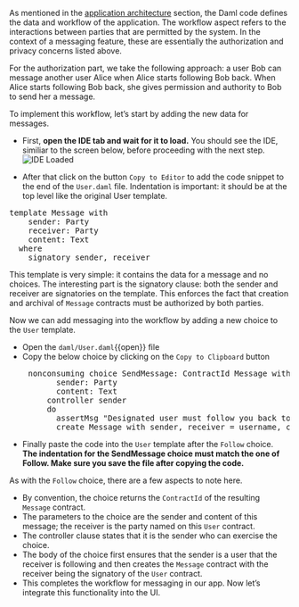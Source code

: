 As mentioned in the [application architecture](https://docs.daml.com/getting-started/app-architecture.html) section, the Daml code defines the data and workflow of the application. The workflow aspect refers to the interactions between parties that are permitted by the system. In the context of a messaging feature, these are essentially the authorization and privacy concerns listed above.

For the authorization part, we take the following approach: a user Bob can message another user Alice when Alice starts following Bob back. When Alice starts following Bob back, she gives permission and authority to Bob to send her a message.

To implement this workflow, let’s start by adding the new data for messages.

- First, **open the IDE tab and wait for it to load.** You should see the IDE, similiar to the screen below, before proceeding with the next step.
![IDE Loaded](/daml/courses/getting-started/your-first-feature/assets/IDE-loaded.png)

- After that click on the button `Copy to Editor` to add the code snippet to the end of the `User.daml` file. Indentation is important: it should be at the top level like the original User template.

<pre class="file" data-filename="daml/User.daml" data-target="append">
template Message with
    sender: Party
    receiver: Party
    content: Text
  where
    signatory sender, receiver
</pre>

This template is very simple: it contains the data for a message and no choices. The interesting part is the signatory clause: both the sender and receiver are signatories on the template. This enforces the fact that creation and archival of `Message` contracts must be authorized by both parties.

Now we can add messaging into the workflow by adding a new choice to the `User` template.

- Open the `daml/User.daml`{{open}} file
- Copy the below choice by clicking on the `Copy to Clipboard` button

<pre class="file" data-target="clipboard">
    nonconsuming choice SendMessage: ContractId Message with
          sender: Party
          content: Text
        controller sender
        do
          assertMsg "Designated user must follow you back to send a message" (elem sender following)
          create Message with sender, receiver = username, content
</pre>

- Finally paste the code into the `User` template after the `Follow` choice. **The indentation for the SendMessage choice must match the one of Follow. Make sure you save the file after copying the code.**

As with the `Follow` choice, there are a few aspects to note here.

- By convention, the choice returns the `ContractId` of the resulting `Message` contract.
- The parameters to the choice are the sender and content of this message; the receiver is the party named on this `User` contract.
- The controller clause states that it is the sender who can exercise the choice.
- The body of the choice first ensures that the sender is a user that the receiver is following and then creates the `Message` contract with the receiver being the signatory of the `User` contract.
- This completes the workflow for messaging in our app. Now let’s integrate this functionality into the UI.
